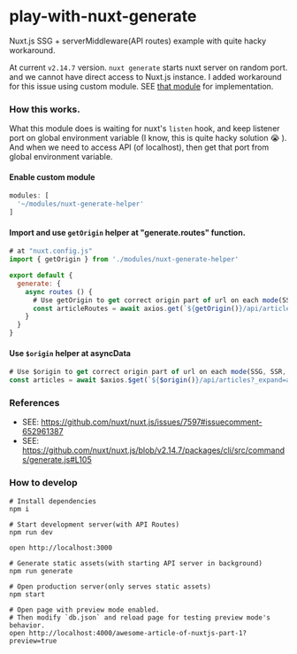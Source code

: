 # play-with-nuxt-generate

Nuxt.js SSG + serverMiddleware(API routes) example with quite hacky workaround.

At current `v2.14.7` version. `nuxt generate` starts nuxt server on random port. and we cannot have direct access to Nuxt.js instance.
I added workaround for this issue using custom module. SEE [that module](./modules/nuxt-generate-helper/index.js) for implementation.

### How this works.

What this module does is waiting for nuxt's `listen` hook, and keep listener port on global environment variable (I know, this is quite hacky solution :sob: ).
And when we need to access API (of localhost), then get that port from global environment variable.

#### Enable custom module

```jsx
modules: [
  '~/modules/nuxt-generate-helper'
]
```

#### Import and use `getOrigin` helper at "generate.routes" function.

```jsx
# at "nuxt.config.js"
import { getOrigin } from './modules/nuxt-generate-helper'

export default {  
  generate: {
    async routes () {
      # Use getOrigin to get correct origin part of url on each mode(SSG, SSR, CSR).
      const articleRoutes = await axios.get(`${getOrigin()}/api/articles`)
    }
  }
}
```

#### Use `$origin` helper at asyncData

```jsx
# Use $origin to get correct origin part of url on each mode(SSG, SSR, CSR).
const articles = await $axios.$get(`${$origin()}/api/articles?_expand=author`)
```

### References

- SEE: https://github.com/nuxt/nuxt.js/issues/7597#issuecomment-652961387
- SEE: https://github.com/nuxt/nuxt.js/blob/v2.14.7/packages/cli/src/commands/generate.js#L105

### How to develop

```
# Install dependencies
npm i

# Start development server(with API Routes)
npm run dev

open http://localhost:3000

# Generate static assets(with starting API server in background)
npm run generate

# Open production server(only serves static assets)
npm start

# Open page with preview mode enabled.
# Then modify `db.json` and reload page for testing preview mode's behavior.
open http://localhost:4000/awesome-article-of-nuxtjs-part-1?preview=true
```
